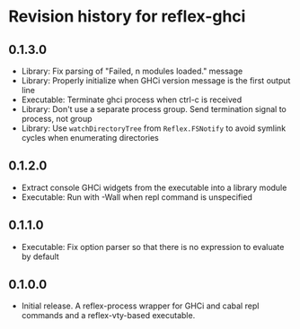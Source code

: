 # Revision history for reflex-ghci

## 0.1.3.0

* Library: Fix parsing of "Failed, n modules loaded." message
* Library: Properly initialize when GHCi version message is the first output line
* Executable: Terminate ghci process when ctrl-c is received
* Library: Don't use a separate process group. Send termination signal to process, not group
* Library: Use `watchDirectoryTree` from `Reflex.FSNotify` to avoid symlink cycles when enumerating directories

## 0.1.2.0

* Extract console GHCi widgets from the executable into a library module
* Executable: Run with -Wall when repl command is unspecified

## 0.1.1.0

* Executable: Fix option parser so that there is no expression to evaluate by default

## 0.1.0.0

* Initial release. A reflex-process wrapper for GHCi and cabal repl commands and a reflex-vty-based executable.
